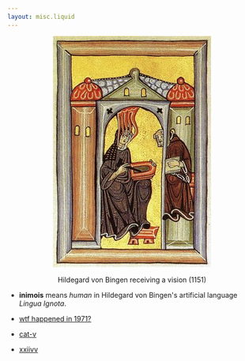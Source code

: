 ```yaml
---
layout: misc.liquid
---
```


<p align="center">
  <img src="assets/hildegard.jpg">
</p>

<p align="center">
  Hildegard von Bingen receiving a vision (1151)
</p>

- **inimois** means _human_ in Hildegard von Bingen's artificial language _Lingua Ignota_.

- [wtf happened in 1971?](https://wtfhappenedin1971.com/)

- [cat-v](http://cat-v.org/)

- [xxiivv](https://wiki.xxiivv.com)
